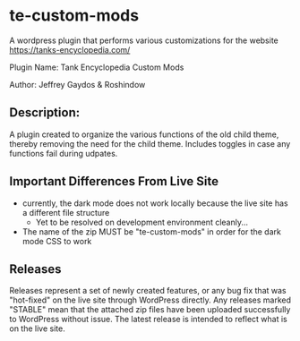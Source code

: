 # te-custom-mods

A wordpress plugin that performs various customizations for the website https://tanks-encyclopedia.com/

Plugin Name: Tank Encyclopedia Custom Mods

Author: Jeffrey Gaydos & Roshindow

## Description:
A plugin created to organize the various functions of the old child theme, thereby removing the need for the child theme. Includes toggles in case any functions fail during udpates.

## Important Differences From Live Site
* currently, the dark mode does not work locally because the live site has a different file structure
  * Yet to be resolved on development environment cleanly...
* The name of the zip MUST be "te-custom-mods" in order for the dark mode CSS to work

## Releases
Releases represent a set of newly created features, or any bug fix that was "hot-fixed" on the live site through WordPress directly. Any releases marked "STABLE" mean that the attached zip files have been uploaded successfully to WordPress without issue. The latest release is intended to reflect what is on the live site.
